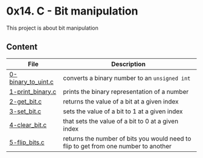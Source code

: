 # 0x14. C - Bit manipulation

This project is about bit manipulation

## Content

| File | Description|
| --- | --- |
| [0-binary_to_uint.c](./0-binary_to_uint.c) | converts a binary number to an `unsigned int` |
| [1-print_binary.c](./1-print_binary.c) | prints the binary representation of a number |
| [2-get_bit.c](./2-get_bit.c) |  returns the value of a bit at a given index |
| [3-set_bit.c](./3-set_bit.c) | sets the value of a bit to 1 at a given index |
| [4-clear_bit.c](./4-clear_bit.c) | that sets the value of a bit to 0 at a given index |
| [5-flip_bits.c](./5-flip_bits.c) | returns the number of bits you would need to flip to get from one number to another |